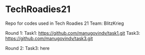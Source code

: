 # TechRoadies21
Repo for codes used in Tech Roadies 21
Team: BlitzKrieg

Round 1:
  Task1: https://github.com/manugovindv/task1.git
  Task3: https://github.com/manugovindv/task3.git
  
Round 2:
  Task3: here
